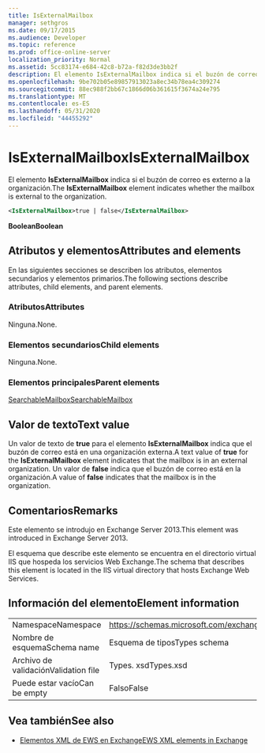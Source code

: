 ```yaml
---
title: IsExternalMailbox
manager: sethgros
ms.date: 09/17/2015
ms.audience: Developer
ms.topic: reference
ms.prod: office-online-server
localization_priority: Normal
ms.assetid: 5cc83174-e684-42c8-b72a-f82d3de3bb2f
description: El elemento IsExternalMailbox indica si el buzón de correo es externo a la organización.
ms.openlocfilehash: 9be702b05e89857913023a8ec34b78ea4c309274
ms.sourcegitcommit: 88ec988f2bb67c1866d06b361615f3674a24e795
ms.translationtype: MT
ms.contentlocale: es-ES
ms.lasthandoff: 05/31/2020
ms.locfileid: "44455292"
---
```

# <a name="isexternalmailbox"></a><span data-ttu-id="5b9c5-103">IsExternalMailbox</span><span class="sxs-lookup"><span data-stu-id="5b9c5-103">IsExternalMailbox</span></span>

<span data-ttu-id="5b9c5-104">El elemento **IsExternalMailbox** indica si el buzón de correo es externo a la organización.</span><span class="sxs-lookup"><span data-stu-id="5b9c5-104">The **IsExternalMailbox** element indicates whether the mailbox is external to the organization.</span></span> 
  
```XML
<IsExternalMailbox>true | false</IsExternalMailbox>
```

 <span data-ttu-id="5b9c5-105">**Boolean**</span><span class="sxs-lookup"><span data-stu-id="5b9c5-105">**Boolean**</span></span>
## <a name="attributes-and-elements"></a><span data-ttu-id="5b9c5-106">Atributos y elementos</span><span class="sxs-lookup"><span data-stu-id="5b9c5-106">Attributes and elements</span></span>

<span data-ttu-id="5b9c5-107">En las siguientes secciones se describen los atributos, elementos secundarios y elementos primarios.</span><span class="sxs-lookup"><span data-stu-id="5b9c5-107">The following sections describe attributes, child elements, and parent elements.</span></span>
  
### <a name="attributes"></a><span data-ttu-id="5b9c5-108">Atributos</span><span class="sxs-lookup"><span data-stu-id="5b9c5-108">Attributes</span></span>

<span data-ttu-id="5b9c5-109">Ninguna.</span><span class="sxs-lookup"><span data-stu-id="5b9c5-109">None.</span></span>
  
### <a name="child-elements"></a><span data-ttu-id="5b9c5-110">Elementos secundarios</span><span class="sxs-lookup"><span data-stu-id="5b9c5-110">Child elements</span></span>

<span data-ttu-id="5b9c5-111">Ninguna.</span><span class="sxs-lookup"><span data-stu-id="5b9c5-111">None.</span></span>
  
### <a name="parent-elements"></a><span data-ttu-id="5b9c5-112">Elementos principales</span><span class="sxs-lookup"><span data-stu-id="5b9c5-112">Parent elements</span></span>

[<span data-ttu-id="5b9c5-113">SearchableMailbox</span><span class="sxs-lookup"><span data-stu-id="5b9c5-113">SearchableMailbox</span></span>](searchablemailbox.md)
  
## <a name="text-value"></a><span data-ttu-id="5b9c5-114">Valor de texto</span><span class="sxs-lookup"><span data-stu-id="5b9c5-114">Text value</span></span>

<span data-ttu-id="5b9c5-115">Un valor de texto de **true** para el elemento **IsExternalMailbox** indica que el buzón de correo está en una organización externa.</span><span class="sxs-lookup"><span data-stu-id="5b9c5-115">A text value of **true** for the **IsExternalMailbox** element indicates that the mailbox is in an external organization.</span></span> <span data-ttu-id="5b9c5-116">Un valor de **false** indica que el buzón de correo está en la organización.</span><span class="sxs-lookup"><span data-stu-id="5b9c5-116">A value of **false** indicates that the mailbox is in the organization.</span></span> 
  
## <a name="remarks"></a><span data-ttu-id="5b9c5-117">Comentarios</span><span class="sxs-lookup"><span data-stu-id="5b9c5-117">Remarks</span></span>

<span data-ttu-id="5b9c5-118">Este elemento se introdujo en Exchange Server 2013.</span><span class="sxs-lookup"><span data-stu-id="5b9c5-118">This element was introduced in Exchange Server 2013.</span></span>
  
<span data-ttu-id="5b9c5-119">El esquema que describe este elemento se encuentra en el directorio virtual IIS que hospeda los servicios Web Exchange.</span><span class="sxs-lookup"><span data-stu-id="5b9c5-119">The schema that describes this element is located in the IIS virtual directory that hosts Exchange Web Services.</span></span>
  
## <a name="element-information"></a><span data-ttu-id="5b9c5-120">Información del elemento</span><span class="sxs-lookup"><span data-stu-id="5b9c5-120">Element information</span></span>

|||
|:-----|:-----|
|<span data-ttu-id="5b9c5-121">Namespace</span><span class="sxs-lookup"><span data-stu-id="5b9c5-121">Namespace</span></span>  <br/> |https://schemas.microsoft.com/exchange/services/2006/types  <br/> |
|<span data-ttu-id="5b9c5-122">Nombre de esquema</span><span class="sxs-lookup"><span data-stu-id="5b9c5-122">Schema name</span></span>  <br/> |<span data-ttu-id="5b9c5-123">Esquema de tipos</span><span class="sxs-lookup"><span data-stu-id="5b9c5-123">Types schema</span></span>  <br/> |
|<span data-ttu-id="5b9c5-124">Archivo de validación</span><span class="sxs-lookup"><span data-stu-id="5b9c5-124">Validation file</span></span>  <br/> |<span data-ttu-id="5b9c5-125">Types. xsd</span><span class="sxs-lookup"><span data-stu-id="5b9c5-125">Types.xsd</span></span>  <br/> |
|<span data-ttu-id="5b9c5-126">Puede estar vacío</span><span class="sxs-lookup"><span data-stu-id="5b9c5-126">Can be empty</span></span>  <br/> |<span data-ttu-id="5b9c5-127">Falso</span><span class="sxs-lookup"><span data-stu-id="5b9c5-127">False</span></span>  <br/> |
   
## <a name="see-also"></a><span data-ttu-id="5b9c5-128">Vea también</span><span class="sxs-lookup"><span data-stu-id="5b9c5-128">See also</span></span>



- [<span data-ttu-id="5b9c5-129">Elementos XML de EWS en Exchange</span><span class="sxs-lookup"><span data-stu-id="5b9c5-129">EWS XML elements in Exchange</span></span>](ews-xml-elements-in-exchange.md)

